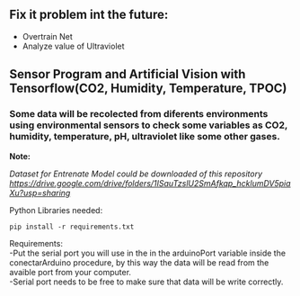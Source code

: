 ## Fix it problem int the future:
* Overtrain Net
* Analyze value of Ultraviolet

## Sensor Program and Artificial Vision with Tensorflow(CO2, Humidity, Temperature, TPOC)

### Some data will be recolected from diferents environments using environmental sensors to check some variables as CO2, humidity, temperature, pH, ultraviolet like some other gases.<br>

**Note:**

*_Dataset for Entrenate Model could be downloaded of this repository https://drive.google.com/drive/folders/1ISauTzslU2SmAfkqp_hcklumDV5piaXu?usp=sharing_*

Python Libraries needed:<br>
```
pip install -r requirements.txt
```

Requirements:<br>
-Put the serial port you will use in the in the arduinoPort variable inside the conectarArduino procedure, by this way the data will be read from the avaible port from your computer.<br>
-Serial port needs to be free to make sure that data will be write correctly.